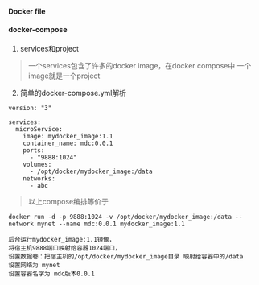 #### Docker file



#### docker-compose
1. services和project
> 一个services包含了许多的docker image，在docker compose中 一个image就是一个project

2. 简单的docker-compose.yml解析
```
version: "3"

services:
  microService:
    image: mydocker_image:1.1
    container_name: mdc:0.0.1
    ports:
      - "9888:1024"
    volumes:
      - /opt/docker/mydocker_image:/data
    networks:
      - abc
```
> 以上compose编排等价于
```
docker run -d -p 9888:1024 -v /opt/docker/mydocker_image:/data --network mynet --name mdc:0.0.1 mydocker_image:1.1

后台运行mydocker_image:1.1镜像，
将宿主机9888端口映射给容器1024端口，
设置数据卷：把宿主机的/opt/docker/mydocker_image目录 映射给容器中的/data
设置网络为 mynet
设置容器名字为 mdc版本0.0.1

```
